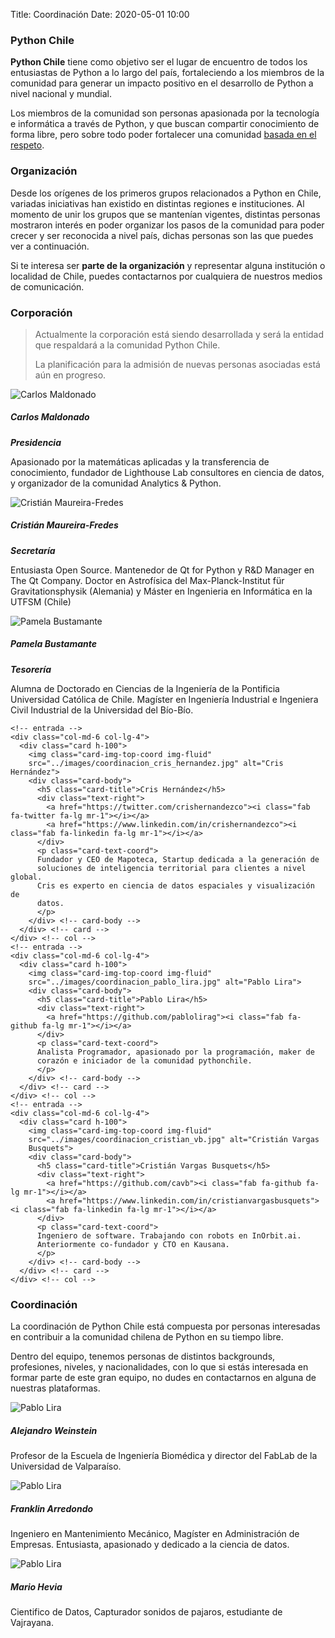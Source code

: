 Title: Coordinación
Date: 2020-05-01 10:00

### Python Chile

**Python Chile** tiene como objetivo ser el lugar de encuentro de todos los
entusiastas de Python a lo largo del país, fortaleciendo a los miembros de la
comunidad para generar un impacto positivo en el desarrollo de Python a nivel
nacional y mundial.

Los miembros de la comunidad son personas apasionada por la tecnología
e informática a través de Python, y que buscan compartir conocimiento de forma
libre, pero sobre todo poder fortalecer una comunidad [basada en el
respeto](https://pythonchile.cl/c%C3%B3digo-de-conducta/).

### Organización

Desde los orígenes de los primeros grupos relacionados a Python en Chile,
variadas iniciativas han existido en distintas regiones e instituciones. Al
momento de unir los grupos que se mantenían vigentes, distintas personas
mostraron interés en poder organizar los pasos de la comunidad para poder
crecer y ser reconocida a nivel país, dichas personas son las que puedes ver
a continuación.

Si te interesa ser **parte de la organización** y representar alguna
institución o localidad de Chile, puedes contactarnos por cualquiera de
nuestros medios de comunicación.

### Corporación

> Actualmente la corporación está siendo desarrollada y será la entidad que
> respaldará a la comunidad Python Chile.
>
> La planificación para la admisión de nuevas personas asociadas está aún en
> progreso.

<div class="container">
  <div class="row">
    <!-- entrada -->
    <div class="col-md-6 col-lg-4">
      <div class="card h-100">
        <img class="card-img-top-coord img-fluid"
        src="../images/coordinacion_carlos_maldonado.jpg" alt="Carlos Maldonado">
        <div class="card-body">
          <h5 class="card-title">Carlos Maldonado</h5>
          <div class="text-right">
            <a href="https://www.linkedin.com/in/carlos-maldonado-rivera/"><i class="fab fa-linkedin fa-lg mr-1"></i></a>
          </div>
          <b><i class="red">Presidencia</i></b>
          <p class="card-text-coord">
          Apasionado por la matemáticas aplicadas y la transferencia de conocimiento,
          fundador de Lighthouse Lab consultores en ciencia de datos, y organizador
          de la comunidad Analytics & Python.
          </p>
        </div> <!-- card-body -->
      </div> <!-- card -->
    </div> <!-- col -->
    <!-- entrada -->
    <div class="col-md-6 col-lg-4">
      <div class="card h-100">
        <img class="card-img-top-coord img-fluid"
        src="../images/coordinacion_cristian_mf.jpg" alt="Cristián
        Maureira-Fredes">
        <div class="card-body">
          <h5 class="card-title">Cristián Maureira-Fredes</h5>
          <div class="text-right">
            <a href="https://twitter.com/cmaureir"><i class="fab fa-twitter fa-lg mr-1"></i></a>
            <a href="https://github.com/cmaureir"><i class="fab fa-github fa-lg mr-1"></i></a>
            <a href="https://linkedin.com/in/cmaureir"><i class="fab fa-linkedin fa-lg mr-1"></i></a>
          </div>
          <b><i class="red">Secretaría</i></b>
          <p class="card-text-coord">
          Entusiasta Open Source. Mantenedor de Qt for Python y R&D Manager en
          The Qt Company. Doctor en Astrofísica del Max-Planck-Institut für
          Gravitationsphysik (Alemania) y Máster en Ingenieria en Informática
          en la UTFSM (Chile)
          </p>
        </div> <!-- card-body -->
      </div> <!-- card -->
    </div> <!-- col -->
    <!-- entrada -->
    <div class="col-md-6 col-lg-4">
      <div class="card h-100">
        <img class="card-img-top-coord img-fluid"
        src="../images/coordinacion_pamela_bustamante.png" alt="Pamela Bustamante">
        <div class="card-body">
          <h5 class="card-title">Pamela Bustamante</h5>
          <div class="text-right">
            <a href="https://twitter.com/pambusf"><i class="fab fa-twitter fa-lg mr-1"></i></a>
            <a href="https://github.com/pambus"><i class="fab fa-github fa-lg mr-1"></i></a>
            <a href="https://www.linkedin.com/in/pamela-bustamante-faundez/"><i class="fab fa-linkedin fa-lg mr-1"></i></a>
          </div>
          <b><i class="red">Tesorería</i></b>
          <p class="card-text-coord">
          Alumna de Doctorado en Ciencias de la Ingeniería de la Pontificia
          Universidad Católica de Chile. Magíster en Ingeniería Industrial
          e Ingeniera Civil Industrial de la Universidad del Bío-Bío.
          </p>
        </div> <!-- card-body -->
      </div> <!-- card -->
    </div> <!-- col -->

    <!-- entrada -->
    <div class="col-md-6 col-lg-4">
      <div class="card h-100">
        <img class="card-img-top-coord img-fluid"
        src="../images/coordinacion_cris_hernandez.jpg" alt="Cris Hernández">
        <div class="card-body">
          <h5 class="card-title">Cris Hernández</h5>
          <div class="text-right">
            <a href="https://twitter.com/crishernandezco"><i class="fab fa-twitter fa-lg mr-1"></i></a>
            <a href="https://www.linkedin.com/in/crishernandezco"><i class="fab fa-linkedin fa-lg mr-1"></i></a>
          </div>
          <p class="card-text-coord">
          Fundador y CEO de Mapoteca, Startup dedicada a la generación de
          soluciones de inteligencia territorial para clientes a nivel global.
          Cris es experto en ciencia de datos espaciales y visualización de
          datos.
          </p>
        </div> <!-- card-body -->
      </div> <!-- card -->
    </div> <!-- col -->
    <!-- entrada -->
    <div class="col-md-6 col-lg-4">
      <div class="card h-100">
        <img class="card-img-top-coord img-fluid"
        src="../images/coordinacion_pablo_lira.jpg" alt="Pablo Lira">
        <div class="card-body">
          <h5 class="card-title">Pablo Lira</h5>
          <div class="text-right">
            <a href="https://github.com/pablolirag"><i class="fab fa-github fa-lg mr-1"></i></a>
          </div>
          <p class="card-text-coord">
          Analista Programador, apasionado por la programación, maker de
          corazón e iniciador de la comunidad pythonchile.
          </p>
        </div> <!-- card-body -->
      </div> <!-- card -->
    </div> <!-- col -->
    <!-- entrada -->
    <div class="col-md-6 col-lg-4">
      <div class="card h-100">
        <img class="card-img-top-coord img-fluid"
        src="../images/coordinacion_cristian_vb.jpg" alt="Cristián Vargas
        Busquets">
        <div class="card-body">
          <h5 class="card-title">Cristián Vargas Busquets</h5>
          <div class="text-right">
            <a href="https://github.com/cavb"><i class="fab fa-github fa-lg mr-1"></i></a>
            <a href="https://www.linkedin.com/in/cristianvargasbusquets"><i class="fab fa-linkedin fa-lg mr-1"></i></a>
          </div>
          <p class="card-text-coord">
          Ingeniero de software. Trabajando con robots en InOrbit.ai.
          Anteriormente co-fundador y CTO en Kausana.
          </p>
        </div> <!-- card-body -->
      </div> <!-- card -->
    </div> <!-- col -->

  </div> <!-- row -->
</div> <!-- container -->

### Coordinación

La coordinación de Python Chile está compuesta por personas interesadas en
contribuir a la comunidad chilena de Python en su tiempo libre.

Dentro del equipo, tenemos personas de distintos backgrounds, profesiones,
niveles, y nacionalidades, con lo que si estás interesada en formar parte de
este gran equipo, no dudes en contactarnos en alguna de nuestras plataformas.

<div class="container">
  <div class="row">
    <!-- entrada -->
    <div class="col-md-6 col-lg-4">
      <div class="card h-100">
        <img class="card-img-top-coord img-fluid"
        src="../images/coordinacion_alejandro_weinstein.jpg" alt="Pablo Lira">
        <div class="card-body">
          <h5 class="card-title">Alejandro Weinstein</h5>
          <div class="text-right">
            <a href="https://github.com/aweinstein"><i class="fab fa-github fa-lg mr-1"></i></a>
            <a href="https://twitter.com/ajweinstein"><i class="fab fa-twitter fa-lg mr-1"></i></a>
          </div>
          <p class="card-text-coord">
          Profesor de la Escuela de Ingeniería Biomédica y director del FabLab de la Universidad de Valparaíso.
          </p>
        </div> <!-- card-body -->
      </div> <!-- card -->
    </div> <!-- col -->
    <!-- entrada -->
    <div class="col-md-6 col-lg-4">
      <div class="card h-100">
        <img class="card-img-top-coord img-fluid"
        src="../images/coordinacion_franklin_arredondo.jpg" alt="Pablo Lira">
        <div class="card-body">
          <h5 class="card-title">Franklin Arredondo</h5>
          <div class="text-right">
            <a href="https://github.com/farreusa"><i class="fab fa-github fa-lg mr-1"></i></a>
            <a href="https://www.linkedin.com/in/fearredondo/"><i class="fab fa-linkedin fa-lg mr-1"></i></a>
          </div>
          <p class="card-text-coord">
            Ingeniero en Mantenimiento Mecánico, Magíster en Administración de Empresas. 
            Entusiasta, apasionado y dedicado a la ciencia de datos.
          </p>
        </div> <!-- card-body -->
      </div> <!-- card -->
    </div> <!-- col -->
    <!-- entrada -->
    <div class="col-md-6 col-lg-4">
      <div class="card h-100">
        <img class="card-img-top-coord img-fluid"
        src="../images/coordinacion_Mario_Andres.jpg" alt="Pablo Lira">
        <div class="card-body">
          <h5 class="card-title">Mario Hevia</h5>
          <div class="text-right">
            <a href="https://github.com/marioymario"><i class="fab fa-github fa-lg mr-1"></i></a>
            <a href="https://www.linkedin.com/in/marioheviadata/"><i class="fab fa-twitter fa-lg mr-1"></i></a>
          </div>
          <p class="card-text-coord">
          Cientifico de Datos, Capturador sonidos de pajaros, estudiante de Vajrayana.
          </p>
        </div> <!-- card-body -->
      </div> <!-- card -->
    </div> <!-- col -->
</div> <!-- row -->
</div> <!-- container -->

<!--
    Perfil Base
    <div class="col-md-6 col-lg-4">
      <div class="card">
        <img class="card-img-top-coord img-fluid"
        src="../images/coordinacion_nombre.png" alt="Nombre">
        <div class="card-body">
          <h5 class="card-title">Nombre</h5>
          <div class="text-right">
            <a href="#"><i class="fab fa-discord fa-lg mr-1"></i></a>
            <a href="#"><i class="fab fa-telegram fa-lg mr-1"></i></a>
            <a href="#"><i class="fab fa-facebook fa-lg mr-1"></i></a>
            <a href="#"><i class="fab fa-slack fa-lg mr-1"></i></a>
            <a href="#"><i class="fab fa-twitter fa-lg mr-1"></i></a>
            <a href="#"><i class="fab fa-youtube fa-lg mr-1"></i></a>
            <a href="#"><i class="fab fa-github fa-lg mr-1"></i></a>
            <a href="#"><i class="fab fa-linkedin fa-lg mr-1"></i></a>
          </div>
          <p class="card-text-coord">
          Descripción
          </p>
        </div>
      </div>
    </div>
-->
